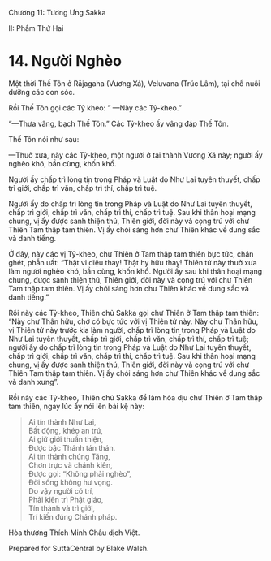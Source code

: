  

Chương 11: Tương Ưng Sakka

II: Phẩm Thứ Hai

# 14\. Người Nghèo

Một thời Thế Tôn ở Rājagaha (Vương Xá), Veluvana (Trúc Lâm), tại chỗ nuôi dưỡng các con sóc.

Rồi Thế Tôn gọi các Tỷ kheo: ” —Này các Tỷ-kheo.”

“—Thưa vâng, bạch Thế Tôn.” Các Tỷ-kheo ấy vâng đáp Thế Tôn.

Thế Tôn nói như sau:

—Thuở xưa, này các Tỷ-kheo, một người ở tại thành Vương Xá này; người ấy nghèo khó, bần cùng, khốn khổ.

Người ấy chấp trì lòng tin trong Pháp và Luật do Như Lai tuyên thuyết, chấp trì giới, chấp trì văn, chấp trì thí, chấp trì tuệ.

Người ấy do chấp trì lòng tin trong Pháp và Luật do Như Lai tuyên thuyết, chấp trì giới, chấp trì văn, chấp trì thí, chấp trì tuệ. Sau khi thân hoại mạng chung, vị ấy được sanh thiện thú, Thiên giới, đời này và cọng trú với chư Thiên Tam thập tam thiên. Vị ấy chói sáng hơn chư Thiên khác về dung sắc và danh tiếng.

Ở đây, này các vị Tỷ-kheo, chư Thiên ở Tam thập tam thiên bực tức, chán ghét, phẫn uất: “Thật vi diệu thay! Thật hy hữu thay! Thiên tử này thuở xưa làm người nghèo khó, bần cùng, khốn khổ. Người ấy sau khi thân hoại mạng chung, được sanh thiện thú, Thiên giới, đời này và cọng trú với chư Thiên Tam thập tam thiên. Vị ấy chói sáng hơn chư Thiên khác về dung sắc và danh tiếng.”

Rồi này các Tỷ-kheo, Thiên chủ Sakka gọi chư Thiên ở Tam thập tam thiên: “Này chư Thân hữu, chớ có bực tức với vị Thiên tử này. Này chư Thân hữu, vị Thiên tử này trước kia làm người, chấp trì lòng tin trong Pháp và Luật do Như Lai tuyên thuyết, chấp trì giới, chấp trì văn, chấp trì thí, chấp trì tuệ; người ấy do chấp trì lòng tin trong Pháp và Luật do Như Lai tuyên thuyết, chấp trì giới, chấp trì văn, chấp trì thí, chấp trì tuệ. Sau khi thân hoại mạng chung, vị ấy được sanh thiện thú, Thiên giới, đời này và cọng trú với chư Thiên Tam thập tam thiên. Vị ấy chói sáng hơn chư Thiên khác về dung sắc và danh xưng”.

Rồi này các Tỷ-kheo, Thiên chủ Sakka để làm hòa dịu chư Thiên ở Tam thập tam thiên, ngay lúc ấy nói lên bài kệ này:

> Ai tín thành Như Lai,  
> Bất động, khéo an trú,  
> Ai giữ giới thuần thiện,  
> Ðược bậc Thánh tán thán.  
> Ai tín thành chúng Tăng,  
> Chơn trực và chánh kiến,  
> Ðược gọi: “Không phải nghèo”,  
> Ðời sống không hư vọng.  
> Do vậy người có trí,  
> Phải kiên trì Phật giáo,  
> Tín thành và trì giới,  
> Trí kiến đúng Chánh pháp.

Hòa thượng Thích Minh Châu dịch Việt.

Prepared for SuttaCentral by Blake Walsh.